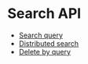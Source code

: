 # Search API

* [Search query](index_search.md)
* [Distributed search](schema_search.md)
* [Delete by query](delete_by_query.md)